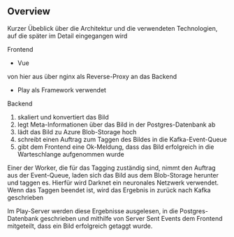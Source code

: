 ## Overview
Kurzer Übeblick über die Architektur und die verwendeten Technologien, auf die später im Detail eingegangen wird

Frontend
- Vue

von hier aus über nginx als Reverse-Proxy an das 
Backend
- Play als Framework verwendet

Backend
1. skaliert und konvertiert das Bild
2. legt Meta-Informationen über das Bild in der Postgres-Datenbank ab
3. lädt das Bild zu Azure Blob-Storage hoch
4. schreibt einen Auftrag zum Taggen des Bildes in die Kafka-Event-Queue
5. gibt dem Frontend eine Ok-Meldung, dass das Bild erfolgreich in die Warteschlange aufgenommen wurde

Einer der Worker, die für das Tagging zuständig sind, nimmt den Auftrag aus der Event-Queue, laden sich das Bild aus dem Blob-Storage herunter und taggen es. Hierfür wird Darknet ein neuronales Netzwerk verwendet. 
Wenn das Taggen beendet ist, wird das Ergebnis in zurück nach Kafka geschrieben

Im Play-Server werden diese Ergebnisse ausgelesen, in die Postgres-Datenbank geschrieben und mithilfe von Server Sent Events dem Frontend mitgeteilt, dass ein Bild erfolgreich getaggt wurde.